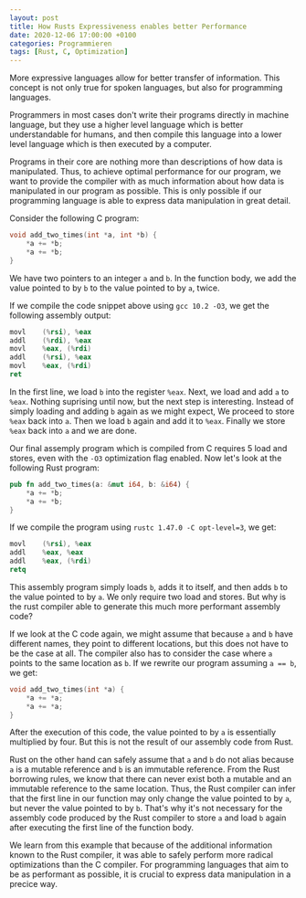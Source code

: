 ```yaml
---
layout: post
title: How Rusts Expressiveness enables better Performance
date: 2020-12-06 17:00:00 +0100
categories: Programmieren
tags: [Rust, C, Optimization]
---
```


More expressive languages allow for better transfer of information. This concept is not only true for spoken languages, but also for programming languages.

Programmers in most cases don't write their programs directly in machine language, but they use a higher level language which is better understandable for humans, and then compile this language into a lower level language which is then executed by a computer.

Programs in their core are nothing more than descriptions of how data is manipulated. Thus, to achieve optimal performance for our program, we want to provide the compiler with as much information about how data is manipulated in our program as possible. This is only possible if our programming language is able to express data manipulation in great detail.

Consider the following C program:

```c
void add_two_times(int *a, int *b) {
    *a += *b;
    *a += *b;
}
```

We have two pointers to an integer `a` and `b`. In the function body, we add the value pointed to by `b` to the value pointed to by `a`, twice.

If we compile the code snippet above using `gcc 10.2 -O3`, we get the following assembly output:

```nasm
movl    (%rsi), %eax
addl    (%rdi), %eax
movl    %eax, (%rdi)
addl    (%rsi), %eax
movl    %eax, (%rdi)
ret
```

In the first line, we load `b` into the register `%eax`. Next, we load and add `a` to `%eax`. Nothing suprising until now, but the next step is interesting. Instead of simply loading and adding `b` again as we might expect, We proceed to store `%eax` back into `a`. Then we load `b` again and add it to `%eax`. Finally we store `%eax` back into `a` and we are done.

Our final assemply program which is compiled from C requires 5 load and stores, even with the `-O3` optimization flag enabled. Now let's look at the following Rust program:

```rust
pub fn add_two_times(a: &mut i64, b: &i64) {
    *a += *b;
    *a += *b;
}
```

If we compile the program using `rustc 1.47.0 -C opt-level=3`, we get:

```nasm
movl    (%rsi), %eax
addl    %eax, %eax
addl    %eax, (%rdi)
retq
```

This assembly program simply loads `b`, adds it to itself, and then adds `b` to the value pointed to by `a`. We only require two load and stores. But why is the rust compiler able to generate this much more performant assembly code?

If we look at the C code again, we might assume that because `a` and `b` have different names, they point to different locations, but this does not have to be the case at all. The compiler also has to consider the case where `a` points to the same location as `b`. If we rewrite our program assuming `a == b`, we get:

```c
void add_two_times(int *a) {
    *a += *a;
    *a += *a;
}
```

After the execution of this code, the value pointed to by `a` is essentially multiplied by four. But this is not the result of our assembly code from Rust.

Rust on the other hand can safely assume that `a` and `b` do not alias because `a` is a mutable reference and `b` is an immutable reference. From the Rust borrowing rules, we know that there can never exist both a mutable and an immutable reference to the same location. Thus, the Rust compiler can infer that the first line in our function may only change the value pointed to by `a`, but never the value pointed to by `b`. That's why it's not necessary for the assembly code produced by the Rust compiler to store `a` and load `b` again after executing the first line of the function body.

We learn from this example that because of the additional information known to the Rust compiler, it was able to safely perform more radical optimizations than the C compiler. For programming languages that aim to be as performant as possible, it is crucial to express data manipulation in a precice way.
